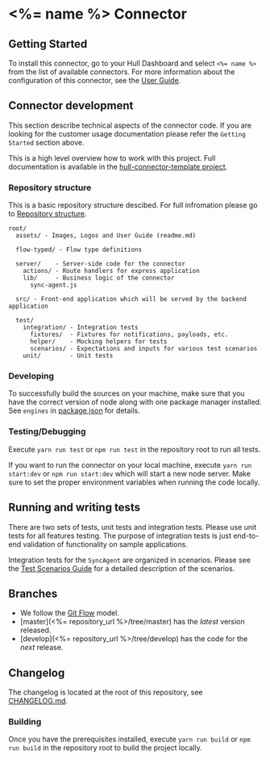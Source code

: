 # <%= name %> Connector

## Getting Started

To install this connector, go to your Hull Dashboard and select `<%= name %>` from the list of available connectors.
For more information about the configuration of this connector, see the [User Guide](./assets/readme.md).

## Connector development

This section describe technical aspects of the connector code. If you are looking for the customer usage documentation please refer the `Getting Started` section above.

This is a high level overview how to work with this project. Full documentation is available in the [hull-connector-template project](https://github.com/hull/hull-connector-template#connector-development).

### Repository structure

This is a basic repository structure descibed.
For full infromation please go to [Repository structure](https://github.com/hull/hull-connector-template#repository-structure).

```text
root/
  assets/ - Images, Logos and User Guide (readme.md)

  flow-typed/ - Flow type definitions

  server/    - Server-side code for the connector
    actions/ - Route handlers for express application
    lib/     - Business logic of the connector
      sync-agent.js

  src/ - Front-end application which will be served by the backend application

  test/
    integration/ - Integration tests
      fixtures/  - Fixtures for notifications, payloads, etc.
      helper/    - Mocking helpers for tests
      scenarios/ - Expectations and inputs for various test scenarios
    unit/        - Unit tests
```

### Developing

To successfully build the sources on your machine, make sure that you have the correct version of node along with one package manager installed. See `engines` in [package.json](/package.json) for details.

### Testing/Debugging

Execute `yarn run test` or `npm run test` in the repository root to run all tests.

If you want to run the connector on your local machine, execute `yarn run start:dev` or `npm run start:dev` which will start a new node server.
Make sure to set the proper environment variables when running the code locally.

## Running and writing tests

There are two sets of tests, unit tests and integration tests. Please use unit tests for all features testing. The purpose of integration tests is just end-to-end validation of functionality on sample applications.

Integration tests for the `SyncAgent` are organized in scenarios. Please see the [Test Scenarios Guide](/test/integration/scenarios/README.md) for a detailed description of the scenarios.

## Branches

- We follow the [Git Flow](http://nvie.com/posts/a-successful-git-branching-model/) model.
- [master](<%= repository_url %>/tree/master) has the _latest_ version released.
- [develop](<%= repository_url %>/tree/develop) has the code for the _next_ release.

## Changelog

The changelog is located at the root of this repository, see [CHANGELOG.md](/CHANGELOG.md).

### Building

Once you have the prerequisites installed, execute `yarn run build` or `npm run build` in the repository root to build the project locally.
